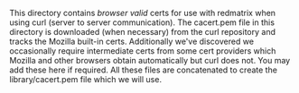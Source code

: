 This directory contains *browser valid* certs for use with redmatrix when using curl (server to server communication). The cacert.pem file in this directory is downloaded (when necessary) from the curl repository and tracks the Mozilla built-in certs. Additionally we've discovered we occasionally require intermediate certs from some cert providers which Mozilla and other browsers obtain automatically but curl does not. You may add these here if required. All these files are concatenated to create the library/cacert.pem file which we will use.  